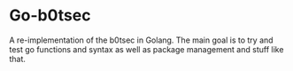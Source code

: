 Go-b0tsec
=========

A re-implementation of the b0tsec in Golang. The main goal is to try and test go functions and syntax as well as package management and stuff like that.